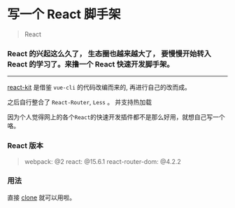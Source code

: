 # 写一个 React 脚手架

> React

### React 的兴起这么久了， 生态圈也越来越大了， 要慢慢开始转入 React 的学习了。来撸一个 React 快速开发脚手架。

***

[react-kit](https://github.com/idsbllp/react-kit) 是借鉴 `vue-cli` 的代码改编而来的, 再进行自己的改而成。

之后自行整合了 `React-Router`, `Less` 。 并支持热加载

因为个人觉得网上的各个`React`的快速开发插件都不是那么好用，就想自己写一个咯。

### React 版本

>webpack: @2
> react: @15.6.1
>react-router-dom: @4.2.2

### 用法
直接 [clone](https://github.com/idsbllp/react-kit) 就可以用啦。
